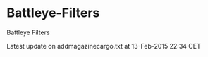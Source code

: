Battleye-Filters
================

Battleye Filters

Latest update on addmagazinecargo.txt at 13-Feb-2015 22:34 CET
